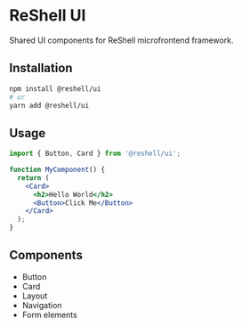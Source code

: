 # ReShell UI

Shared UI components for ReShell microfrontend framework.

## Installation

```bash
npm install @reshell/ui
# or
yarn add @reshell/ui
```

## Usage

```jsx
import { Button, Card } from '@reshell/ui';

function MyComponent() {
  return (
    <Card>
      <h2>Hello World</h2>
      <Button>Click Me</Button>
    </Card>
  );
}
```

## Components

- Button
- Card
- Layout
- Navigation
- Form elements